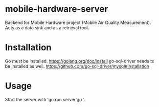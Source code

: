 mobile-hardware-server
======================

Backend for Mobile Hardware project (Mobile Air Quality Measurement). Acts as a data sink and as a retrieval tool.

Installation
============

Go must be installed. https://golang.org/doc/install
go-sql-driver needs to be installed as well. https://github.com/go-sql-driver/mysql#installation

Usage
=====

Start the server with 'go run server.go <AWS RDS endpoint>'.

